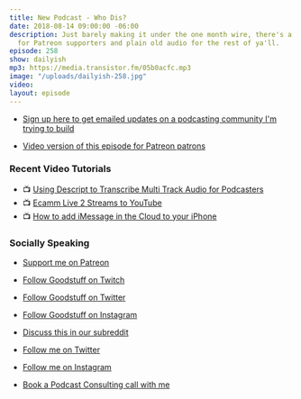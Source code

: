 ```yaml
---
title: New Podcast - Who Dis?
date: 2018-08-14 09:00:00 -06:00
description: Just barely making it under the one month wire, there's a video version
  for Patreon supporters and plain old audio for the rest of ya'll.
episode: 258
show: dailyish
mp3: https://media.transistor.fm/05b0acfc.mp3
image: "/uploads/dailyish-258.jpg"
video: 
layout: episode
---
```


* [Sign up here to get emailed updates on a podcasting community I'm trying to build](https://mailchi.mp/ad73a5bdfab5/podcasting)

* [Video version of this episode for Patreon patrons](https://www.patreon.com/posts/20767560)

### Recent Video Tutorials

* 📺 [Using Descript to Transcribe Multi Track Audio for Podcasters](https://www.youtube.com/watch?v=wRWttnLOQiE)
* 📺 [Ecamm Live 2 Streams to YouTube](https://www.youtube.com/watch?v=lpr267l4VDM)
* 📺 [How to add iMessage in the Cloud to your iPhone](https://www.youtube.com/watch?v=-nrIxRkmFeo)

### Socially Speaking

* [Support me on Patreon](https://www.patreon.com/ichris)

* [Follow Goodstuff on Twitch](https://www.twitch.tv/goodstuff_fm)
* [Follow Goodstuff on Twitter](https://twitter.com/goodstufffm)
* [Follow Goodstuff on Instagram](https://www.instagram.com/goodstuff_fm/)
* [Discuss this in our subreddit](https://www.reddit.com/r/Goodstuff_fm/)

* [Follow me on Twitter](https://www.twitter.com/ichris)
* [Follow me on Instagram](https://www.instagram.com/ichrisv2/)
* [Book a Podcast Consulting call with me](https://calendly.com/ichris/podcast-consulting-call)
